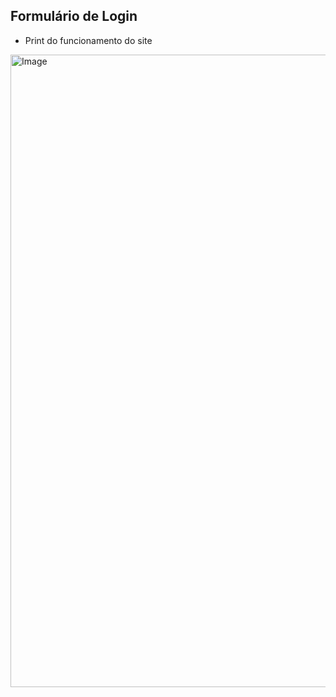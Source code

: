 ## Formulário de Login ##
- Print do funcionamento do site 

<img width="1919" height="1012" alt="Image" src="https://github.com/user-attachments/assets/31a1bbcd-d9e7-49bd-8aa8-9d3644253a20" />
